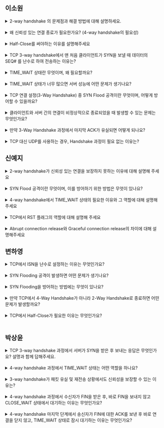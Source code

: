 ## 이소원
<details>
  <summary>2-way handshake 의 문제점과 해결 방법에 대해 설명하세요.</summary>
문제점은 패킷 손실이 연결 확인이 불가능하다는 것입니다. 클라이언트가 syn을 보내고 서버가 응답했는지에 대한 확인 방법이 없기 때문입니다.
이를 해결하기 위해 서버가 syn-ack를 보내고, 클라이언트가 이에 대해 연결 확인 메세지 ack로 응답하여 연결을 확인할 수 있는 방법이 있습니다.
(3-way handshake)
</details>
<br>
<details>
  <summary>왜 신뢰성 있는 연결 종료가 필요한가요? (4-way handshake의 필요성)</summary>
데이터 손실 방지

- 송신자가 FIN을 보낸 후, 수신자가 아직 처리하지 못한 데이터가 있을 수도 있습니다.
- FIN → ACK을 주고받으며 모든 데이터가 정상적으로 도착했음을 확인하고 종료해야 합니다.

2. Half-Close 지원

- 한쪽에서 FIN을 보내더라도, 상대방이 데이터를 더 보낼 수도 있습니다.
- 이를 위해 각 방향별로 독립적으로 FIN과 ACK을 주고받으며 종료해야 합니다.

3. Half-Open 연결 방지

- 일방적으로 종료하면 상대방은 연결이 끊겼는지 모름. FIN과 ACK을 주고받아 서로 종료를 확실히 인지하도록 합니다.
</details>
<br>
<details>
  <summary>Half-Close를 써야하는 이유를 설명해주세요</summary>
TCP 연결에서는 두 개의 데이터 스트림(송신/수신)이 존재하기 때문에, 일방적으로 연결을 종료하면 데이터 유실이나 오류가 발생할 수 있습니다. 이를 방지하기 위해 Half-Close를 사용해야 합니다.

안정적인 연결 종료, 데이터 무결성 보장, 시스템 리소스 최적화
</details>
<br>
<details>
  <summary>TCP 3-way handshake에서 맨 처음 클라이언트가 SYN을 보낼 때 데이터의 SEQ# 를 난수로 하여 전송하는 이유는?</summary>
connection을 맺을 때 사용하는 포트는 유한 범위 내에서 사용하고, 시간이 지남에 따라 재사용됩니다.  

이 때문에 두 통신 호스트가 과거에 사용된 포트 번호 쌍을 재사용 하는 가능성이 존재합니다.  

서버 측에서는 패킷의 SYN을 보고 패킷을 구분하게 되는데, 난수가 아닌 순차적 number가 전송되면 이 전의 connection으로 오는 패킷으로 인식할 수 있는 문제가 발생할 수 있습니다.  

또한 순차적으로 사용하여 Sequence Number가 노출되면 공격자가 위조 패킷을 보낼 수 있다. (보안 문제)  

이러한 문제들이 발생할 가능성을 줄이기 위해 랜덤 값으로 설정하여 전송합니다.
</details>
<br>
<details>
  <summary>TIME_WAIT 상태란 무엇이며, 왜 필요할까요?</summary>
- TIME_WAIT: 4-Way Handshake 후, 마지막 ACK가 정상적으로 전달되었는지 확인하기 위해 일정 시간 동안 소켓을 유지하는 상태를 의미합니다.

-TIME_WAIT 이 필요한 이유는  
- 마지막 ACK가 유실될 경우, 상대방이 FIN을 재전송할 수 있도록 합니다.  
- 패킷이 지연되어 잘못된 세션이 재사용되는 문제 방지합니다.  
</details>
<br>
<details>
  <summary>TIME_WAIT 상태가 너무 많으면 서버 성능에 어떤 문제가 생기나요?</summary>
많은 TIME_WAIT 상태의 소켓이 열려 있으면 리소스(메모리, 포트 사용)가 낭비됩니다.
서버에서 동시에 처리할 수 있는 연결 수 제한 문제가 발생할 수 있습니다.

해결 방법

- 포트 재사용 (SO_REUSEADDR, SO_REUSEPORT 옵션 사용)
- TCP 설정 조정 (TIME_WAIT 시간 줄이기)
- Keep-Alive 기능 활성화
</details>
<br>
<details>
  <summary>TCP 연결 설정(3-Way Handshake) 중 SYN Flood 공격이란 무엇이며, 어떻게 방어할 수 있을까요?</summary>  
 
- SYN Flood 공격이란   
 클라이언트가 SYN 패킷만 보내고 ACK를 보내지 않아 서버의 연결 대기 큐가 가득 차게 만드는 공격을 의미합니다.

- 방어 방법
    - SYN Cookies: SYN+ACK을 보내기 전에 ISN에 클라이언트 정보를 포함하여 저장 공간을 줄일 수 있습니다.
    - 방화벽 설정: 특정 IP에서 너무 많은 SYN 요청이 오면 차단하도록 할 수 있습니다.
    - Rate Limiting: 초당 SYN 요청 수를 제한할 수 있습니다.
</details>
<br>
<details>
  <summary>클라이언트와 서버 간의 연결이 비정상적으로 종료되었을 때 발생할 수 있는 문제는 무엇인가요?</summary>

- 데이터 유실: FIN 없이 연결이 끊기면, 일부 데이터가 손실될 수 있습니다.  
- 소켓 리소스 낭비: 서버는 CLOSE_WAIT 상태에서 계속 대기하여 불필요한 리소스를 사용합니다.
- 해결 방법: TCP Keep-Alive 활성화, 일정 시간 후 강제 종료(TIME_WAIT 조정)
</details>
<br>
<details>
  <summary>만약 3-Way Handshake 과정에서 마지막 ACK가 유실되면 어떻게 되나요?</summary>

- 서버는 SYN_RECEIVED 상태에서 일정 시간 동안 ACK 재시도
- 일정 시간 후에도 응답이 없으면 연결을 닫음
- 이런 문제를 줄이기 위해 TCP Retransmission(재전송) 메커니즘 사용
</details>
<br>
<details>
  <summary>TCP 대신 UDP를 사용하는 경우, Handshake 과정이 필요 없는 이유는?</summary>

- UDP는 비연결형 프로토콜이므로 Handshake 과정 없이 바로 데이터 전송 가능
- 하지만 패킷 유실, 순서 보장 없음 등의 문제 발생 가능
- 따라서 실무에서는 UDP 위에 신뢰성 있는 프로토콜(예: QUIC, RTP) 추가하여 해결
</details>

## 신예지

<details>
  <summary>2-way handshake가 신뢰성 있는 연결을 보장하지 못하는 이유에 대해 설명해 주세요</summary>
2-way handshake는 클라이언트가 연결 요청을 보내고, 서버가 이를 수락한 후 연결이 성립되는 방식입니다. 이 방식은 클라이언트가 보낸 요청이 서버에 도달했는지 확인할 수 없고 서버가 응답을 보내도 그 응답이 실제로 클라이언트에게 도달했는지 확인할 수 없습니다. 이는 네트워크에서 패킷 손실이나 지연, 공격에 취약하게 만들기 때문에 신뢰성을 보장할 수 없습니다. 3-way handshake는 이러한 문제를 해결하여 연결을 더 안정적이고 신뢰성 있게 만듭니다.
</details>
<br>
<details>
  <summary>SYN Flood 공격이란 무엇이며, 이를 방어하기 위한 방법은 무엇이 있나요?</summary>
SYN Flood 공격은 공격자가 서버에 수많은 SYN 패킷을 보내 서버의 자원을 고갈시키고, 정상적인 연결을 방해하는 서비스 거부(DoS) 공격입니다. 이 공격에서 서버는 클라이언트의 SYN 요청을 받으면 SYN-ACK 패킷을 보내고 클라이언트의 ACK 패킷을 기다립니다. 하지만 공격자는 ACK를 보내지 않아서 서버는 계속 기다리게 되고 자원을 소모하게 됩니다.

이를 방어하는 방법에는 SYN cookies 사용, SYN cache를 통한 비동기 처리, 방화벽 및 침입 탐지 시스템(IDS) 사용 등이 있습니다. 또한, tcp_keepalive 설정을 통해 비정상적인 연결을 조기에 종료할 수 있습니다.
</details>
<br>
<details>
  <summary>4-way handshake에서 TIME_WAIT 상태의 필요한 이유와 그 역할에 대해 설명해 주세요</summary>

1. **잔여 패킷 처리:** 종료된 연결에서 아직 네트워크를 통해 전송되지 않은 패킷들이 남아 있을 수 있습니다. TIME_WAIT 상태에서 일정 시간이 지나면 이 패킷들이 사라지고, 재전송되지 않게 됩니다.
2. **새로운 연결과의 충돌 방지:** 동일한 IP와 포트 조합에서 새로운 연결이 바로 시작되면 이전 연결의 패킷들이 새로운 연결에 혼동을 일으킬 수 있습니다. TIME_WAIT 상태에서 기다림으로써 이러한 충돌을 방지합니다.
</details>
<br>
<details>
  <summary>TCP에서 RST 플래그의 역할에 대해 설명해 주세요</summary>
TCP에서 RST 플래그는 연결을 강제로 종료하는 역할을 합니다. 이 플래그는 두 가지 주요 경우에 사용됩니다:

1. **비정상적인 연결 종료:** 클라이언트나 서버가 정상적인 연결을 종료하지 않고 비정상적으로 연결을 끊으려고 할 때 사용됩니다.
2. **잘못된 연결 시도:** 연결되지 않은 포트나 잘못된 연결 요청이 있을 때, RST 플래그를 보내어 해당 연결을 거부하고 상대방에게 오류를 알려줍니다. 이를 통해 불필요한 연결 시도를 방지하고 네트워크 자원을 낭비하지 않게 됩니다.
</details>
<br>
<details>
  <summary>Abrupt connection release와 Graceful connection release의 차이에 대해 설명해주세요</summary>
Abrupt connection release는 연결을 예고 없이 갑자기 종료하는 방식입니다. 

예를 들어, 시스템 오류나 네트워크 장애가 발생하여 연결이 갑자기 끊어질 때 발생할 수 있습니다. 이 방식은 상대방에게 연결 종료 사실을 알리지 않기 때문에 데이터 손실이나 상태 불일치가 발생할 수 있습니다. 연결이 갑자기 끊어지기 때문에 상대방은 더 이상 데이터를 받을 수 없거나, 세션 상태를 정확하게 파악하지 못할 수 있습니다.

Graceful connection release는 TCP의 정상적인 종료 절차인 4-way handshake를 따르는 방식입니다.

이 과정에서 클라이언트와 서버는 각각 FIN 패킷을 주고받으며 연결 종료를 합의합니다. 이 방식은 연결 종료가 안정적이고 양측 모두 데이터가 완전히 전달된 후에 연결이 종료되므로 데이터 손실을 방지할 수 있습니다. 또한 종료 과정이 명확하게 이루어지기 때문에 양쪽 모두 종료 시점을 알 수 있고 연결 상태가 일관되게 유지됩니다.
</details>


## 변하영
<details>
  <summary>TCP에서 ISN을 난수로 설정하는 이유는 무엇인가요?</summary>
보안과 연결 구분 때문입니다. 일정한 패턴을 가진 ISN을 사용하면 공격자가 추측하여 세션을 탈취할 수 있고, 이전 연결과 혼동될 가능성이 있습니다. 난수를 사용하면 이러한 문제를 방지할 수 있습니다.
</details>
<br>
<details>
  <summary>SYN Flooding 공격이 발생하면 어떤 문제가 생기나요?</summary>
공격자는 다수의 SYN 패킷을 보내 서버가 SYN-ACK 응답을 보내도록 유도하지만, ACK를 보내지 않아 서버가 리소스를 소모하게 만듭니다. 결국 서버가 더 이상 정상적인 요청을 처리할 수 없어 DoS 상태가 됩니다.
</details>
<br>
<details>
  <summary>SYN Flooding을 방어하는 방법에는 무엇이 있나요?</summary>
SYN Cookie를 사용하여 서버가 연결 정보를 저장하지 않고도 검증할 수 있도록 하거나, 백로그 큐 크기를 조정하여 더 많은 요청을 수용할 수 있도록 설정하는 방법이 있습니다
</details>
<br>
<details>
  <summary>만약 TCP에서 4-Way Handshake가 아니라 2-Way Handshake로 종료하면 어떤 문제가 발생할까요?</summary>
클라이언트가 FIN을 보내고 서버가 ACK만 보낸 상태에서 바로 연결을 닫으면, 서버가 데이터를 아직 보내지 않았더라도 클라이언트는 더 이상 받을 수 없습니다. 이는 데이터 유실을 초래할 수 있습니다.
</details>
<br>
<details>
  <summary>TCP에서 Half-Close가 필요한 이유는 무엇인가요?</summary>
양방향 스트림에서 한쪽만 데이터 전송을 종료할 필요가 있을 때 사용합니다. 예를 들어, 클라이언트가 데이터를 다 보냈지만 서버는 계속 데이터를 보내야 하는 경우, Half-Close를 사용하여 일방적인 종료를 처리할 수 있습니다.
</details>
<br>

## 박상윤
<details>
  <summary>TCP 3-way handshake 과정에서 서버가 SYN을 받은 후 보내는 응답은 무엇인가요? 설명과 함께 답해주세요.</summary>
서버는 클라이언트의 SYN 요청을 수락하면서, SYN + ACK 패킷을 보냅니다.

SYN: 서버도 클라이언트에게 연결을 요청하는 의미입니다.
ACK: 클라이언트가 보낸 SYN을 확인했다는 응답입니다.
이 패킷을 보낸 후 서버는 SYN_RECEIVED 상태가 됩니다.
서버가 SYN+ACK를 보냄으로써, 서로 ISN(Initial Sequence Number)을 동기화하는 과정이 포함됩니다.
</details>
<br>
<details>
  <summary>4-way handshake 과정에서 TIME_WAIT 상태는 어떤 역할을 하나요?</summary>
TIME_WAIT 상태는 연결이 완전하게 종료되기 전에 일정 시간 동안 해당 소켓을 유지하는 단계입니다.

마지막 ACK가 유실될 경우, 상대방이 FIN을 재전송할 수 있도록 대비하는 역할을 합니다.
또한, 지연된 패킷이 새로운 연결에 혼동을 주는 것을 방지합니다.
TIME_WAIT은 보통 2MSL(Maximum Segment Lifetime, 최대 세그먼트 생존 시간) 동안 유지됩니다.
이 과정은 데이터 유실 방지와 포트 재사용 충돌 방지라는 중요한 역할을 합니다.

</details>
<br>

<details>
  <summary>3-way handshake가 패킷 유실 및 재전송 상황에서도 신뢰성을 보장할 수 있는 이유는?</summary>
ISN 동기화
서로의 초기 시퀀스 번호(ISN)를 주고받아 데이터 순서를 보장합니다.
패킷 손실 감지 및 재전송
클라이언트는 SYN을 보낸 후, 일정 시간 응답이 없으면 재전송합니다.
서버도 SYN-ACK을 보낸 후, ACK 응답이 없으면 재전송합니다.
양방향 확인
클라이언트와 서버 모두 상대방의 상태를 명확히 인지하고 연결을 설정합니다.
이런 과정을 통해 패킷 손실이나 순서 꼬임을 방지하고, 신뢰성 있는 연결을 보장할 수 있습니다.
</details>

<br>
<details>
  <summary>4-way handshake 과정에서 수신자가 FIN을 받은 후, 바로 FIN을 보내지 않고 CLOSE_WAIT 상태에서 대기하는 이유는 무엇인가요?</summary>
수신자는 클라이언트로부터 FIN을 받았다고 해서 바로 연결을 닫을 수는 없습니다.
왜냐하면 아직 수신자가 전송해야 할 데이터가 남아있을 수 있기 때문입니다.
이때 수신자는 먼저 ACK를 보내고 CLOSE_WAIT 상태로 들어가, 내부적으로 남은 데이터를 모두 처리한 후에 자신도 FIN을 보냅니다.
이 과정이 없다면, 송신자는 데이터를 모두 받지 못한 상태에서 연결이 끊기는 문제가 발생할 수 있습니다.

즉, 수신자가 자신의 전송 데이터를 마무리할 시간을 벌기 위해 CLOSE_WAIT 상태가 필요합니다.
</details>
<br>

<details>
  <summary>4-way handshake 마지막 단계에서 송신자가 FIN에 대한 ACK를 보낸 후 바로 연결을 닫지 않고, TIME_WAIT 상태로 잠시 대기하는 이유는 무엇인가요?</summary>
TIME_WAIT 상태는 두 가지 중요한 이유 때문에 필요합니다.

패킷 지연 및 재전송 대비
네트워크 상황에 따라 FIN에 대한 최종 ACK가 유실될 가능성이 있습니다.
이 경우, 수신자는 FIN을 재전송하게 되는데, 송신자가 TIME_WAIT 상태에 있어야 이 재전송 FIN을 다시 처리할 수 있습니다.
패킷 혼동 방지
네트워크 상에 지연된 패킷이 남아 있다가, 동일한 포트로 새 연결이 바로 시작되면, 이전 연결의 패킷과 혼동될 수 있습니다.
TIME_WAIT 동안 기다리면, 이런 지연 패킷이 모두 소멸되므로 새로운 연결과 충돌을 방지할 수 있습니다.
즉, TIME_WAIT은 데이터 유실 방지 및 새로운 연결 충돌 방지라는 두 가지 이유로 반드시 필요한 과정입니다.
</details>